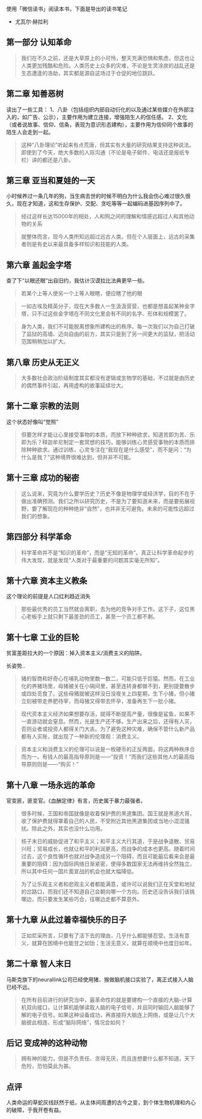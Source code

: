 使用「微信读书」阅读本书，下面是导出的读书笔记

- 尤瓦尔·赫拉利

## 第一部分 认知革命

> 我们在不久之前，还是大草原上的小可怜，整天充满恐惧和焦虑，但这也让人类更加残酷和危险。人类历史上众多的灾难，不论是生灵涂炭的战乱还是生态遭逢的浩劫，其实都是源自这场过于仓促的地位跳跃。


## 第二章 知善恶树

读出了一些工具：
1、八卦（包括组织内部自动衍化的以及通过某些媒介在外部注入的，如广告、公示），主要作用为建立连接，增强陌生人的信任感。
2、文化（或者说故事、信仰、信条，表现为意识形态建构），主要作用为信仰同个故事的陌生人会走到一起。

> 这种“八卦理论”听起来有点荒唐，但其实有大量的研究结果支持这种说法。即使到了今天，绝大多数的人际沟通（不论是电子邮件、电话还是报纸专栏）讲的都还是八卦。


## 第三章 亚当和夏娃的一天

小时候养过一条几年的狗，当生病去世的时候不明白为什么我会伤心难过很久很久，现在才知道，这和生存保护、交配、贪吃等等一起编码进基因序列中了。
> 经过这样长达15000年的相处，人和狗之间的理解和情感远超过人和其他动物的关系

> 就整体而言，现今人类所知远超过远古人类。但在个人层面上，远古的采集者则是有史以来最具备多样知识和技能的人类。


## 第六章 盖起金字塔

查了下“以眼还眼”出自旧约，我估计汉谟拉比法典更早一些。
> 若某个上等人使另一个上等人眼瞎，便应瞎了他的眼

> 一如古埃及精英分子，现在大多数人一生汲汲营营，也都是想盖起某种金字塔，只不过这些金字塔在不同文化里会有不同的名字、形体和规模罢了。

> 身为人类，我们不可能脱离想象所建构出的秩序。每一次我们以为自己打破了监狱的高墙、迈向自由的前方，其实只是到了另一间更大的监狱，把活动范围稍稍加以扩大。


## 第八章 历史从无正义

> 大多数社会政治阶级制度其实都没有逻辑或生物学的基础，不过就是由历史的偶然事件引起，再用虚构的故事延续壮大。


## 第十二章 宗教的法则

这个状态好像叫“觉照”
> 但要怎样才能让心里接受事物的本质，而放下种种欲求，知道苦即为苦、乐即为乐？释迦牟尼制定一套冥想的技巧，能够训练心灵感受事物的本质而排除种种欲求。通过训练，心灵专注在“我现在是什么感受”，而不是问：“为什么是我？”这种境界很难达到，但并非不可能。


## 第十三章 成功的秘密

> 这么说来，究竟为什么要学历史？历史不像是物理学或经济学，目的不在于做出准确预测。我们之所以研究历史，不是为了要知道未来，而是要拓展视野，要了解现在的种种绝非“自然”，也并非无可避免。未来的可能性远超过我们的想象。


## 第四部分 科学革命

> 科学革命并不是“知识的革命”，而是“无知的革命”。真正让科学革命起步的伟大发现，就是发现“人类对于最重要的问题其实毫无所知”。


## 第十六章 资本主义教条

这个理论的前提是人口红利趋近消失
> 那些最优秀的员工当然就会离职，去为他的竞争对手工作。这下子，这位黑心老板手上就只剩下最差劲的员工，甚至一个员工都不剩。


## 第十七章 工业的巨轮

贫富差距拉大的一个原因：掉入资本主义/消费主义的陷阱。

长姿势..
> 猪的智商和好奇心在哺乳动物里数一数二，可能只低于巨猿。然而，在工业化的养猪场里，母猪被关在小隔间里，甚至连转身都做不到，更别提要散步或四处觅食了。这些母猪就被这样没日没夜关上四星期，生下小猪，但小猪立刻被带走养肥待宰，而母猪又得带去怀孕，准备再生下一批小猪。

> 现代资本主义经济如果想要存活，就得不断提高产量，很像是鲨鱼，如果不一直游动就会窒息。然而，光是生产还不够。生产出来之后，还得有人买，否则业者或投资人都得关门大吉。为了避免这种灾难，确保不管什么新产品都有人买账，就出现了一种新的伦理观：消费主义。

> 资本主义和消费主义的伦理可以说是一枚硬币的正反两面，将这两种秩序合而为一。有钱人的最高指导原则是——“投资！”而我们这些其他人的最高指导原则则是——“购买！”


## 第十八章 一场永远的革命

官变匪，匪变官。《血酬定律》有言，历史属于暴力最强者。
> 很多时候，王国和帝国就像是收着保护费的黑道集团。国王就是黑道大哥，收了保护费就得罩着自己的人民，不受附近其他黑道集团或当地小混混骚扰。除此之外，其实也没什么功用。

> 核子末日的威胁促进了和平主义；和平主义大行其道，于是战争退散、贸易兴旺；贸易成长，也就让和平的利润更高，而战争的成本也更高。随着时间过去，这个良性循环也就对战争造成另一个阻碍，而且可能最后看来会是最重要的阻碍：因为国际网络日渐紧密，使得多数国家无法再维持全然独立，所以其中任何一国片面宣战的机会也就大幅降低。

> 为了让乐观主义者和悲观主义者都能满意，或许可以说我们正在天堂和地狱的岔路口，而我们还不知道自己会朝向哪一个方向。历史还没告诉我们该挑哪边，而只要发生某些巧合，往哪边走都不算意外。


## 第十九章 从此过着幸福快乐的日子

> 正如尼采所言，只要有了活下去的理由，几乎什么都能够忍受。生活有意义，就算在困境中也能甘之如饴；生活无意义，就算在顺境中也度日如年。


## 第二十章 智人末日

马斯克旗下的neurallink公司已经使用猪、猴做脑机接口实验了，离正式接入人脑已经不远。
> 在所有目前进行的研究当中，最革命性的就是要建构一个直接的大脑–计算机双向接口，让计算机能够读取人脑的电子信号，并且同时输回人脑能够了解的电子信号。如果这种设备成功，再直接将大脑连上网络，或是让几个大脑彼此相连、形成“脑际网络”，情况会如何？


## 后记 变成神的这种动物

> 拥有神的能力，但是不负责任、贪得无厌，而且连想要什么都不知道。天下危险，恐怕莫此为甚。


## 点评

人类命运的草蛇灰线跃然于纸，从主体间周遭的古今之变，到个体生物机理和内心的破障，于我开卷有益。